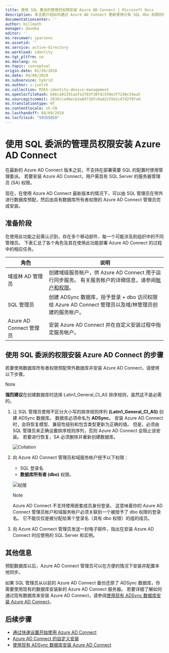 ```yaml
---
title: 使用 SQL 委派的管理员权限安装 Azure AD Connect | Microsoft Docs
description: 本主题介绍如何通过 Azure AD Connect 更新使用只有 SQL dbo 权限的帐户进行安装。
documentationcenter: ''
author: billmath
manager: daveba
editor: ''
ms.reviewer: jparsons
ms.assetid: ''
ms.service: active-directory
ms.workload: identity
ms.tgt_pltfrm: na
ms.devlang: na
ms.topic: conceptual
origin.date: 02/26/2018
ms.date: 04/09/2019
ms.subservice: hybrid
ms.author: v-junlch
ms.collection: M365-identity-device-management
ms.openlocfilehash: b46ca01391aafa3703f38fdc559e3f7248c59aa5
ms.sourcegitcommit: 2836cce46ecb3a8473dfc0ad2c55b1c47d2f0fad
ms.translationtype: HT
ms.contentlocale: zh-CN
ms.lasthandoff: 04/09/2019
ms.locfileid: "59355859"
---
```

# <a name="install-azure-ad-connect-using-sql-delegated-administrator-permissions"></a>使用 SQL 委派的管理员权限安装 Azure AD Connect
在最新的 Azure AD Connect 版本之前，不支持在部署需要 SQL 的配置时使用管理委派。  若要安装 Azure AD Connect，用户需具有 SQL Server 的服务器管理员 (SA) 权限。

现在，在使用 Azure AD Connect 最新版本的情况下，可以由 SQL 管理员在带外进行数据库预配，然后由具有数据库所有者权限的 Azure AD Connect 管理员完成安装。

## <a name="before-you-begin"></a>准备阶段
在使用此功能之前需认识到，存在多个移动部件，每一个可能涉及到组织中的不同管理员。  下表汇总了各个角色及其在使用此功能部署 Azure AD Connect 的过程中的相应任务。

|角色|说明|
|-----|-----|
|域或林 AD 管理员|创建域级服务帐户，供 Azure AD Connect 用于运行同步服务。  有关服务帐户的详细信息，请参阅[帐户和权限](reference-connect-accounts-permissions.md)。
|SQL 管理员|创建 ADSync 数据库，授予登录 + dbo 访问权限给 Azure AD Connect 管理员以及域/林管理员创建的服务帐户。|
Azure AD Connect 管理员|安装 Azure AD Connect 并在自定义安装过程中指定服务帐户。

## <a name="steps-for-installing-azure-ad-connect-using-sql-delegated-permissions"></a>使用 SQL 委派的权限安装 Azure AD Connect 的步骤
若要使用数据库所有者权限预配带外数据库并安装 Azure AD Connect，请使用以下步骤。

>[!NOTE]
>**强烈建议**在创建数据库时选择 Latin1_General_CI_AS 排序规则，虽然这不是必需的。


1. 让 SQL 管理员使用不区分大小写的排序规则序列 **(Latin1_General_CI_AS)** 创建 ADSync 数据库。  数据库必须命名为 **ADSync**。  安装 Azure AD Connect 时，会将恢复模型、兼容性级别和包含类型更新为正确的值。  但是，必须由 SQL 管理员来正确设置排序规则序列，否则 Azure AD Connect 会阻止该安装。  若要进行恢复，SA 必须删除并重新创建数据库。
 
   ![Collation](./media/how-to-connect-install-sql-delegation/sql4.png)
2. 向 Azure AD Connect 管理员和域服务帐户授予以下权限：
   - SQL 登录名 
   - **数据库所有者 (dbo)** 权限。
 
   ![权限](./media/how-to-connect-install-sql-delegation/sql3a.png)

   >[!NOTE]
   >Azure AD Connect 不支持使用嵌套成员身份登录。  这意味着你的 Azure AD Connect 管理员帐户和域服务帐户必须关联到一个被授予了 dbo 权限的登录名。  它不能仅仅是被分配给某个登录名（具有 dbo 权限）的组的成员。

3. 向 Azure AD Connect 管理员发送一封电子邮件，指出在安装 Azure AD Connect 时应使用的 SQL Server 和实例。

## <a name="additional-information"></a>其他信息
预配数据库以后，Azure AD Connect 管理员可以在方便的情况下安装并配置本地同步。

如果 SQL 管理员从以前的 Azure AD Connect 备份还原了 ADSync 数据库，你需要使用现有的数据库安装新的 Azure AD Connect 服务器。 若要详细了解如何通过现有数据库来安装 Azure AD Connect，请参阅[使用现有 ADSync 数据库安装 Azure AD Connect](how-to-connect-install-existing-database.md)。

## <a name="next-steps"></a>后续步骤
- [通过快速设置开始使用 Azure AD Connect](how-to-connect-install-express.md)
- [Azure AD Connect 的自定义安装](how-to-connect-install-custom.md)
- [使用现有 ADSync 数据库安装 Azure AD Connect](how-to-connect-install-existing-database.md)  

<!-- Update_Description: wording update -->